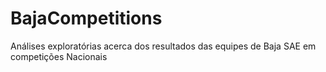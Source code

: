 # BajaCompetitions
Análises exploratórias acerca dos resultados das equipes de Baja SAE em competições Nacionais
